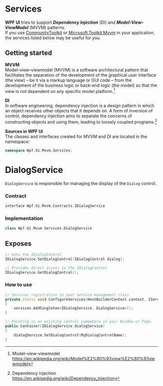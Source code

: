 # Services
**WPF UI** tries to support ***Dependency Injection*** (DI) and ***Model-View-ViewModel*** (MVVM) patterns.  
If you use [CommunityToolkit](https://github.com/CommunityToolkit/dotnet) or [Microsoft.Toolkit.Mvvm](https://docs.microsoft.com/en-us/windows/communitytoolkit/mvvm/introduction) in your application, the services listed below may be useful for you.

## Getting started
**MVVM**  
Model–view–viewmodel (MVVM) is a software architectural pattern that facilitates the separation of the development of the graphical user interface (the view) – be it via a markup language or GUI code – from the development of the business logic or back-end logic (the model) so that the view is not dependent on any specific model platform.[^1]

**DI**  
In software engineering, dependency injection is a design pattern in which an object receives other objects that it depends on. A form of inversion of control, dependency injection aims to separate the concerns of constructing objects and using them, leading to loosely coupled programs.[^2]

**Sources in WPF UI**  
The classes and interfaces created for MVVM and DI are located in the namespace:
```cpp
namespace Wpf.Ui.Mvvm.Services;
```

# DialogService
`DialogService` is responsible for managing the display of the `Dialog` control.

### Contract
```cpp
interface Wpf.Ui.Mvvm.Contracts.IDialogService
```

### Implementation
```cpp
class Wpf.Ui.Mvvm.Services.DialogService
```

## Exposes
```cpp
// Sets the IDialogControl
IDialogService.SetDialogControl(IDialogControl dialog);
```
```cpp
// Provides direct access to the IDialogControl
IDialogService.GetDialogControl();
```

### How to use
```cpp
// Services registration in your service management class
private static void ConfigureServices(HostBuilderContext context, IServiceCollection services)
{
    services.AddSingleton<IDialogService, DialogService>();
}

// Pointing to an existing control somewhere in your Window or Page.
public Container(IDialogService dialogService)
{
    dialogService.SetDialogControl(MyDialogControlName);
}
```



[^1]: Model–view–viewmodel https://en.wikipedia.org/wiki/Model%E2%80%93view%E2%80%93viewmodel

[^2]: Dependency injection https://en.wikipedia.org/wiki/Dependency_injection